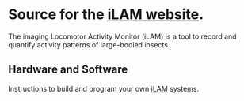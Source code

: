 # Source for the [iLAM website](https://daytonjn.github.io/ilam/).
The imaging Locomotor Activity Monitor (iLAM) is a tool to record and quantify activity patterns of large-bodied insects.

## Hardware and Software
Instructions to build and program your own [iLAM](https://daytonjn.github.io/ilam/) systems. 